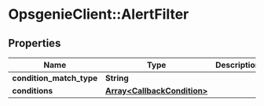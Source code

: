 # OpsgenieClient::AlertFilter

## Properties
Name | Type | Description | Notes
------------ | ------------- | ------------- | -------------
**condition_match_type** | **String** |  | [optional] 
**conditions** | [**Array&lt;CallbackCondition&gt;**](CallbackCondition.md) |  | [optional] 


